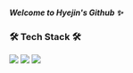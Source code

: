 ##### Welcome to Hyejin's Github ✨



### 🛠 Tech Stack 🛠

 <img src="https://img.shields.io/badge/NodeJS-339933?style=flat&logo=JavaScript&logoColor=white"/> <img src="https://img.shields.io/badge/JavaScript-F7DF1E?style=flat&logo=TypeScript&logoColor=white&Color=black"/> <img src="https://img.shields.io/badge/TypeScript-3178C6?style=flat&logo=TypeScript&logoColor=white"/>
